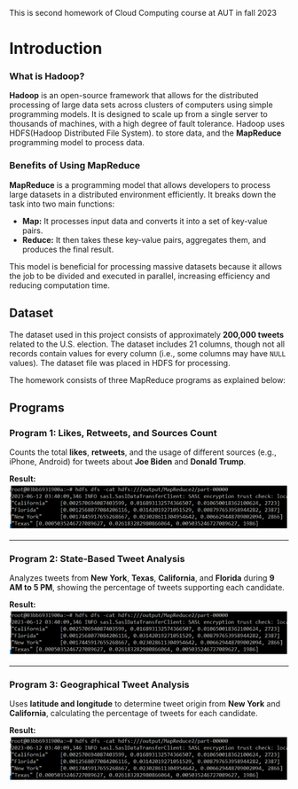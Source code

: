 This is second  homework of Cloud Computing course at AUT in fall 2023

# Introduction

### What is Hadoop?
**Hadoop** is an open-source framework that allows for the distributed processing of large data sets across clusters of computers using simple programming models. It is designed to scale up from a single server to thousands of machines, with a high degree of fault tolerance. Hadoop uses HDFS(Hadoop Distributed File System). to store data, and the **MapReduce** programming model to process data.

### Benefits of Using MapReduce
**MapReduce** is a programming model that allows developers to process large datasets in a distributed environment efficiently. It breaks down the task into two main functions:

-   **Map:** It processes input data and converts it into a set of key-value pairs.
-   **Reduce:** It then takes these key-value pairs, aggregates them, and produces the final result.

This model is beneficial for processing massive datasets because it allows the job to be divided and executed in parallel, increasing efficiency and reducing computation time.

## Dataset

The dataset used in this project consists of approximately **200,000 tweets** related to the U.S. election. The dataset includes 21 columns, though not all records contain values for every column (i.e., some columns may have `NULL` values). The dataset file was placed in HDFS for processing.


The homework consists of three MapReduce programs as explained below:
## Programs

### Program 1: Likes, Retweets, and Sources Count

Counts the total **likes**, **retweets**, and the usage of different sources (e.g., iPhone, Android) for tweets about **Joe Biden** and **Donald Trump**.

**Result:**
![first program result](https://github.com/mahlashrifi/MapReduce_On_Hadoop/blob/main/screenshots/result2.png)

----------

### Program 2: State-Based Tweet Analysis

Analyzes tweets from **New York**, **Texas**, **California**, and **Florida** during **9 AM to 5 PM**, showing the percentage of tweets supporting each candidate.

**Result:**
![third program result](https://github.com/mahlashrifi/MapReduce_On_Hadoop/blob/main/screenshots/result2.png)

----------

### Program 3: Geographical Tweet Analysis

Uses **latitude and longitude** to determine tweet origin from **New York** and **California**, calculating the percentage of tweets for each candidate.

**Result:**
![third program result](https://github.com/mahlashrifi/MapReduce_On_Hadoop/blob/main/screenshots/result2.png)
